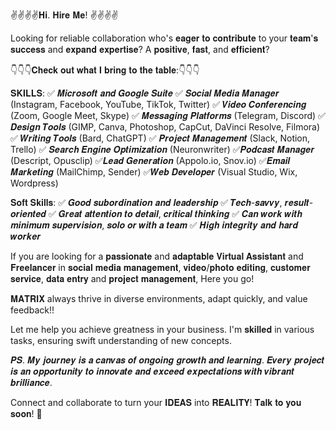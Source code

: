 ✌✌✌✌𝐇𝐢. 𝐇𝐢𝐫𝐞 𝐌𝐞! ✌✌✌✌

L͏o͏o͏k͏i͏n͏g͏ f͏o͏r͏ r͏e͏l͏i͏a͏b͏l͏e͏ c͏o͏l͏l͏a͏b͏o͏r͏a͏t͏i͏o͏n͏ who's 𝐞𝐚𝐠𝐞𝐫 𝐭𝐨 𝐜𝐨𝐧𝐭𝐫𝐢𝐛𝐮𝐭𝐞 to your 𝐭𝐞𝐚𝐦'𝐬 𝐬𝐮𝐜𝐜𝐞𝐬𝐬 and 𝐞𝐱𝐩𝐚𝐧𝐝 𝐞𝐱𝐩𝐞𝐫𝐭𝐢𝐬𝐞? A 𝐩𝐨𝐬𝐢𝐭𝐢𝐯𝐞, 𝐟𝐚𝐬𝐭, and 𝐞𝐟𝐟𝐢𝐜𝐢𝐞𝐧𝐭? 

👇👇👇𝐂𝐡𝐞𝐜𝐤 𝐨𝐮𝐭 𝐰𝐡𝐚𝐭 𝐈 𝐛𝐫𝐢𝐧𝐠 𝐭𝐨 𝐭𝐡𝐞 𝐭𝐚𝐛𝐥𝐞:👇👇👇

𝐒𝐊𝐈𝐋𝐋𝐒:
✅ 𝑴𝒊𝒄𝒓𝒐𝒔𝒐𝒇𝒕 𝒂𝒏𝒅 𝑮𝒐𝒐𝒈𝒍𝒆 𝑺𝒖𝒊𝒕𝒆
✅  𝑺𝒐𝒄𝒊𝒂𝒍 𝑴𝒆𝒅𝒊𝒂 𝑴𝒂𝒏𝒂𝒈𝒆𝒓 (Instagram, Facebook, YouTube, TikTok, Twitter)
✅ 𝑽𝒊𝒅𝒆𝒐 𝑪𝒐𝒏𝒇𝒆𝒓𝒆𝒏𝒄𝒊𝒏𝒈 (Zoom, Google Meet, Skype)
✅ 𝑴𝒆𝒔𝒔𝒂𝒈𝒊𝒏𝒈 𝑷𝒍𝒂𝒕𝒇𝒐𝒓𝒎𝒔 (Telegram, Discord)
✅ 𝑫𝒆𝒔𝒊𝒈𝒏 𝑻𝒐𝒐𝒍𝒔 (GIMP, Canva, Photoshop, CapCut, DaVinci Resolve, Filmora)
✅ 𝑾𝒓𝒊𝒕𝒊𝒏𝒈 𝑻𝒐𝒐𝒍𝒔 (Bard, ChatGPT)
✅ 𝑷𝒓𝒐𝒋𝒆𝒄𝒕 𝑴𝒂𝒏𝒂𝒈𝒆𝒎𝒆𝒏𝒕 (Slack, Notion, Trello)
✅ 𝑺𝒆𝒂𝒓𝒄𝒉 𝑬𝒏𝒈𝒊𝒏𝒆 𝑶𝒑𝒕𝒊𝒎𝒊𝒛𝒂𝒕𝒊𝒐𝒏 (Neuronwriter)
✅𝑷𝒐𝒅𝒄𝒂𝒔𝒕 𝑴𝒂𝒏𝒂𝒈𝒆𝒓 (Descript, Opusclip)
✅𝑳𝒆𝒂𝒅 𝑮𝒆𝒏𝒆𝒓𝒂𝒕𝒊𝒐𝒏 (Appolo.io, Snov.io)
✅𝑬𝒎𝒂𝒊𝒍 𝑴𝒂𝒓𝒌𝒆𝒕𝒊𝒏𝒈 (MailChimp, Sender)
✅𝑾𝒆𝒃 𝑫𝒆𝒗𝒆𝒍𝒐𝒑𝒆𝒓 (Visual Studio, Wix, Wordpress)


 𝐒𝐨𝐟𝐭 𝐒𝐤𝐢𝐥𝐥𝐬:
✅ 𝑮𝒐𝒐𝒅 𝒔𝒖𝒃𝒐𝒓𝒅𝒊𝒏𝒂𝒕𝒊𝒐𝒏 𝒂𝒏𝒅 𝒍𝒆𝒂𝒅𝒆𝒓𝒔𝒉𝒊𝒑 
✅ 𝑻𝒆𝒄𝒉-𝒔𝒂𝒗𝒗𝒚, 𝒓𝒆𝒔𝒖𝒍𝒕-𝒐𝒓𝒊𝒆𝒏𝒕𝒆𝒅 
✅ 𝑮𝒓𝒆𝒂𝒕 𝒂𝒕𝒕𝒆𝒏𝒕𝒊𝒐𝒏 𝒕𝒐 𝒅𝒆𝒕𝒂𝒊𝒍, 𝒄𝒓𝒊𝒕𝒊𝒄𝒂𝒍 𝒕𝒉𝒊𝒏𝒌𝒊𝒏𝒈 
✅ 𝑪𝒂𝒏 𝒘𝒐𝒓𝒌 𝒘𝒊𝒕𝒉 𝒎𝒊𝒏𝒊𝒎𝒖𝒎 𝒔𝒖𝒑𝒆𝒓𝒗𝒊𝒔𝒊𝒐𝒏, 𝒔𝒐𝒍𝒐 𝒐𝒓 𝒘𝒊𝒕𝒉 𝒂 𝒕𝒆𝒂𝒎 
✅ 𝑯𝒊𝒈𝒉 𝒊𝒏𝒕𝒆𝒈𝒓𝒊𝒕𝒚 𝒂𝒏𝒅 𝒉𝒂𝒓𝒅 𝒘𝒐𝒓𝒌𝒆𝒓

If you are looking for a 𝐩𝐚𝐬𝐬𝐢𝐨𝐧𝐚𝐭𝐞 and 𝐚𝐝𝐚𝐩𝐭𝐚𝐛𝐥𝐞 𝐕𝐢𝐫𝐭𝐮𝐚𝐥 𝐀𝐬𝐬𝐢𝐬𝐭𝐚𝐧𝐭 and 𝐅𝐫𝐞𝐞𝐥𝐚𝐧𝐜𝐞𝐫 in 𝐬𝐨𝐜𝐢𝐚𝐥 𝐦𝐞𝐝𝐢𝐚 𝐦𝐚𝐧𝐚𝐠𝐞𝐦𝐞𝐧𝐭, 𝐯𝐢𝐝𝐞𝐨/𝐩𝐡𝐨𝐭𝐨 𝐞𝐝𝐢𝐭𝐢𝐧𝐠, 𝐜𝐮𝐬𝐭𝐨𝐦𝐞𝐫 𝐬𝐞𝐫𝐯𝐢𝐜𝐞, 𝐝𝐚𝐭𝐚 𝐞𝐧𝐭𝐫𝐲 and 𝐩𝐫𝐨𝐣𝐞𝐜𝐭 𝐦𝐚𝐧𝐚𝐠𝐞𝐦𝐞𝐧𝐭, Here you go!

𝐌𝐀𝐓𝐑𝐈𝐗 always thrive in diverse environments, adapt quickly, and value feedback!!

Let me help you achieve greatness in your business.
I'm 𝐬𝐤𝐢𝐥𝐥𝐞𝐝 in various tasks, ensuring swift understanding of new concepts.

𝑷𝑺. 𝑴𝒚 𝒋𝒐𝒖𝒓𝒏𝒆𝒚 𝒊𝒔 𝒂 𝒄𝒂𝒏𝒗𝒂𝒔 𝒐𝒇 𝒐𝒏𝒈𝒐𝒊𝒏𝒈 𝒈𝒓𝒐𝒘𝒕𝒉 𝒂𝒏𝒅 𝒍𝒆𝒂𝒓𝒏𝒊𝒏𝒈. 𝑬𝒗𝒆𝒓𝒚 𝒑𝒓𝒐𝒋𝒆𝒄𝒕 𝒊𝒔 𝒂𝒏 𝒐𝒑𝒑𝒐𝒓𝒕𝒖𝒏𝒊𝒕𝒚 𝒕𝒐 𝒊𝒏𝒏𝒐𝒗𝒂𝒕𝒆 𝒂𝒏𝒅 𝒆𝒙𝒄𝒆𝒆𝒅 𝒆𝒙𝒑𝒆𝒄𝒕𝒂𝒕𝒊𝒐𝒏𝒔 𝒘𝒊𝒕𝒉 𝒗𝒊𝒃𝒓𝒂𝒏𝒕 𝒃𝒓𝒊𝒍𝒍𝒊𝒂𝒏𝒄𝒆.

Connect and collaborate to turn your 𝐈𝐃𝐄𝐀𝐒 into 𝐑𝐄𝐀𝐋𝐈𝐓𝐘!
𝐓𝐚𝐥𝐤 𝐭𝐨 𝐲𝐨𝐮 𝐬𝐨𝐨𝐧! 🙂
